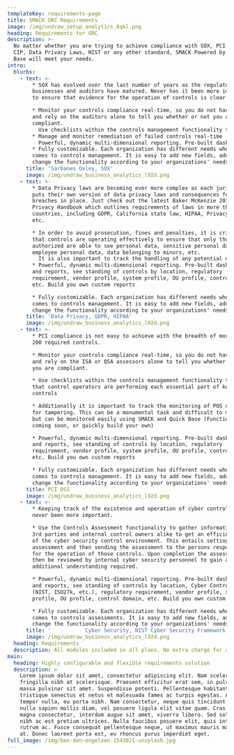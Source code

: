 ```yaml
---
templateKey: requirements-page
title: SMACK GRC Requirements
image: /img/undraw_setup_analytics_8qkl.png
heading: Requirements for GRC
description: >-
  No matter whether you are trying to achieve compliance with SOX, PCI DSS, NERC
  CIP, Data Privacy Laws, NIST or any other standard, SMACK Powered by Quick
  Base will meet your needs. 
intro:
  blurbs:
    - text: >-
        * SOX has evolved over the last number of years as the regulators,
        businesses and auditors have matured. Never has it been more important
        to ensure that evidence for the operation of controls is clear. 

        * Monitor your controls compliance real-time, so you do not have to wait
        and rely on the auditors alone to tell you whether or not you are
        compliant. 
          Use checklists within the controls management functionality to ensure that control operators are performing each essential part of key controls, especially "review" controls. 
        * Manage and monitor remediation of failed controls real-time
          Powerful, dynamic multi-dimensional reporting. Pre-built dashboards and reports, see standing of controls by location, regulatory requirement, vendor profile, system profile, OU profile, control domain, etc. Build you own custom reports
        * Fully customizable. Each organization has different needs when it
        comes to controls management. It is easy to add new fields, add to or
        change the functionality according to your organizations' needs
      title: 'Sarbanes Oxley, SOX'
      image: /img/undraw_business_analytics_l92d.png
    - text: >-
        * Data Privacy laws are becoming ever more complex as each jurisdiction
        puts their own version of data privacy laws and consequences for
        breaches in place. Just check out the latest Baker McKenzie 2018 Global
        Privacy Handbook which outlines requirements of laws in more than 50
        countries, including GDPR, California state law, HIPAA, Privacy Shield,
        etc. 

        * In order to avoid prosecution, fines and penalties, it is critical
        that controls are operating effectively to ensure that only those
        authorized are able to see personal data, sensitive personal data,
        employee personal data, data belonging to minors, etc. 
          It is also important to track the handling of any potential data privacy incidents and perform Privacy Impact Assessments as appropriate for system and process changes. (Functionality coming soon, or quickly build your own)
        * Powerful, dynamic multi-dimensional reporting. Pre-built dashboards
        and reports, see standing of controls by location, regulatory
        requirement, vendor profile, system profile, OU profile, control domain,
        etc. Build you own custom reports

        * Fully customizable. Each organization has different needs when it
        comes to controls management. It is easy to add new fields, add to or
        change the functionality according to your organizations' needs
      title: 'Data Privacy, GDPR, HIPAA'
      image: /img/undraw_business_analytics_l92d.png
    - text: >-
        * PCI compliance is not easy to achieve with the breadth of more than
        200 required controls. 

        * Monitor your controls compliance real-time, so you do not have to wait
        and rely on the ISA or QSA assessors alone to tell you whether or not
        you are compliant. 

        * Use checklists within the controls management functionality to ensure
        that control operators are performing each essential part of key
        controls

        * Additionally it is important to track the monitoring of POS devices
        for tampering. This can be a monumental task and difficult to manage,
        but can be monitored easily using SMACK and Quick Base (Functionality
        coming soon, or quickly build your own)

        * Powerful, dynamic multi-dimensional reporting. Pre-built dashboards
        and reports, see standing of controls by location, regulatory
        requirement, vendor profile, system profile, OU profile, control domain,
        etc. Build you own custom reports

        * Fully customizable. Each organization has different needs when it
        comes to controls management. It is easy to add new fields, add to or
        change the functionality according to your organizations' needs
      title: PCI DSS
      image: /img/undraw_business_analytics_l92d.png
    - text: >-
        * Keeping track of the existence and operation of cyber controls has
        never been more important. 

        * Use the Controls Assessment functionality to gather information from
        3rd parties and internal control owners alike to get an efficient view
        of the cyber security control environment. This entails setting up the
        assessment and then sending the assessment to the persons responsible
        for the operation of those controls. Upon completion the assessment can
        then be reviewed by internal cyber security personnel to gain any
        additional understanding required. 

        * Powerful, dynamic multi-dimensional reporting. Pre-built dashboards
        and reports, see standing of controls by location, Cyber Control Area
        (NIST, ISO27k, etc.), regulatory requirement, vendor profile, system
        profile, OU profile, control domain, etc. Build you own custom reports

        * Fully customizable. Each organization has different needs when it
        comes to controls assessments. It is easy to add new fields, add to or
        change the functionality according to your organizations' needs
      title: '           Cyber Security, NIST Cyber Security Framework, NIST SP 800-53, ISO 27001, ISO 27002, etc.'
      image: /img/undraw_business_analytics_l92d.png
  heading: Requirements
  description: All modules included in all plans. No extra charge for additional modules
main:
  heading: Highly configurable and flexible requirements solution
  description: >
    Lorem ipsum dolor sit amet, consectetur adipiscing elit. Nam scelerisque
    fringilla nibh at scelerisque. Praesent efficitur erat sem, in pulvinar
    massa pulvinar sit amet. Suspendisse potenti. Pellentesque habitant morbi
    tristique senectus et netus et malesuada fames ac turpis egestas. Aliquam et
    tempor nulla, eu porta nibh. Nam consectetur, neque quis tincidunt euismod,
    nulla sapien mollis diam, vel posuere ligula elit vitae quam. Cras sodales
    magna consectetur, interdum augue sit amet, viverra libero. Sed sollicitudin
    nibh ac est pretium ultrices. Nulla faucibus posuere elit, quis interdum leo
    rutrum ac. Fusce consequat pellentesque neque, ut maximus mauris malesuada
    at. Donec laoreet porta est, eu rhoncus purus imperdiet eget.
full_image: /img/ben-den-engelsen-1543021-unsplash.jpg
---
```



